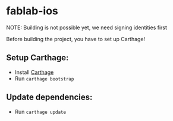 # fablab-ios

NOTE: Building is not possible yet, we need signing identities first


Before building the project, you have to set up Carthage!

Setup Carthage:
--
-   Install [Carthage](https://github.com/Carthage/Carthage/blob/master/README.md)
-   Run `carthage bootstrap`

Update dependencies:
--
-   Run `carthage update`
